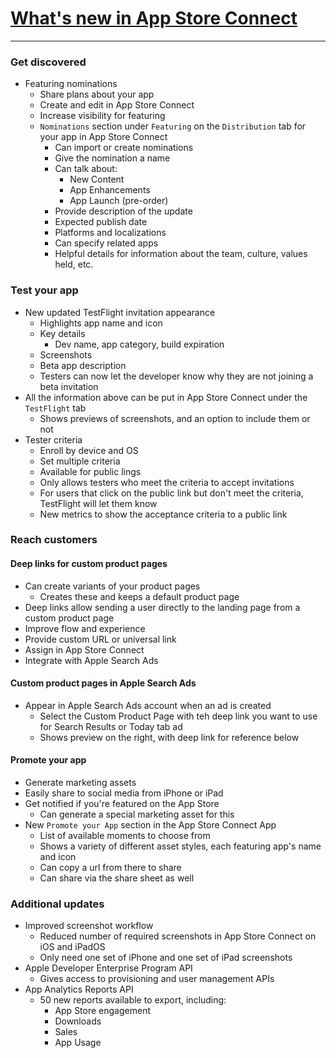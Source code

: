 # [**What's new in App Store Connect**](https://developer.apple.com/videos/play/wwdc2024-10063)

---

### **Get discovered**

* Featuring nominations
    * Share plans about your app
    * Create and edit in App Store Connect
    * Increase visibility for featuring
    * `Nominations` section under `Featuring` on the `Distribution` tab for your app in App Store Connect
        * Can import or create nominations
        * Give the nomination a name
        * Can talk about:
            * New Content
            * App Enhancements
            * App Launch (pre-order)
        * Provide description of the update
        * Expected publish date
        * Platforms and localizations
        * Can specify related apps
        * Helpful details for information about the team, culture, values held, etc.

### **Test your app**

* New updated TestFlight invitation appearance
    * Highlights app name and icon
    * Key details
        * Dev name, app category, build expiration
    * Screenshots
    * Beta app description
    * Testers can now let the developer know why they are not joining a beta invitation
* All the information above can be put in App Store Connect under the `TestFlight` tab
    * Shows previews of screenshots, and an option to include them or not
* Tester criteria
    * Enroll by device and OS
    * Set multiple criteria
    * Available for public lings
    * Only allows testers who meet the criteria to accept invitations
    * For users that click on the public link but don't meet the criteria, TestFlight will let them know
    * New metrics to show the acceptance criteria to a public link

### **Reach customers**

#### Deep links for custom product pages

* Can create variants of your product pages
    * Creates these and keeps a default product page
* Deep links allow sending a user directly to the landing page from a custom product page
* Improve flow and experience
* Provide custom URL or universal link
* Assign in App Store Connect
* Integrate with Apple Search Ads

#### Custom product pages in Apple Search Ads

* Appear in Apple Search Ads account when an ad is created
    * Select the Custom Product Page with teh deep link you want to use for Search Results or Today tab ad
    * Shows preview on the right, with deep link for reference below

#### Promote your app

* Generate marketing assets
* Easily share to social media from iPhone or iPad
* Get notified if you're featured on the App Store
    * Can generate a special marketing asset for this
* New `Promote your App` section in the App Store Connect App
    * List of available moments to choose from
    * Shows a variety of different asset styles, each featuring app's name and icon
    * Can copy a url from there to share
    * Can share via the share sheet as well

### **Additional updates**

* Improved screenshot workflow
    * Reduced number of required screenshots in App Store Connect on iOS and iPadOS
    * Only need one set of iPhone and one set of iPad screenshots
* Apple Developer Enterprise Program API
    * Gives access to provisioning and user management APIs
* App Analytics Reports API
    * 50 new reports available to export, including:
        * App Store engagement
        * Downloads
        * Sales
        * App Usage
